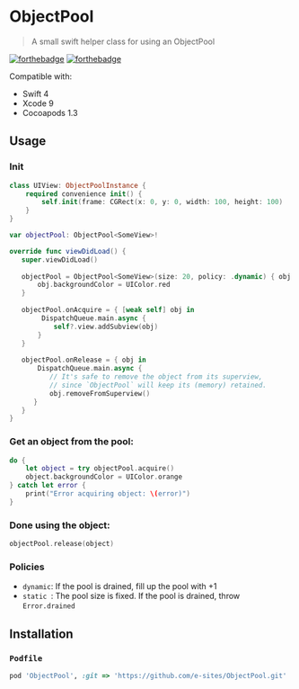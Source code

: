 # ObjectPool
> A small swift helper class for using an ObjectPool

[![forthebadge](http://forthebadge.com/images/badges/made-with-swift.svg)](http://forthebadge.com) [![forthebadge](http://forthebadge.com/images/badges/compatibility-betamax.svg)](http://forthebadge.com)

Compatible with:

- Swift 4
- Xcode 9
- Cocoapods 1.3


## Usage
### Init
```swift
class UIView: ObjectPoolInstance {
    required convenience init() {
        self.init(frame: CGRect(x: 0, y: 0, width: 100, height: 100)
    }
}

var objectPool: ObjectPool<SomeView>!

override func viewDidLoad() {
   super.viewDidLoad()
    
   objectPool = ObjectPool<SomeView>(size: 20, policy: .dynamic) { obj in
       obj.backgroundColor = UIColor.red
   }
   
   objectPool.onAcquire = { [weak self] obj in 
	    DispatchQueue.main.async {
           self?.view.addSubview(obj)
       }
   }
   
   objectPool.onRelease = { obj in 
	   DispatchQueue.main.async {
	      // It's safe to remove the object from its superview,
	      // since `ObjectPool` will keep its (memory) retained.
          obj.removeFromSuperview()
      }
   }
}
```
### Get an object from the pool:
```swift
do {
    let object = try objectPool.acquire()
    object.backgroundColor = UIColor.orange
} catch let error {
    print("Error acquiring object: \(error)")
}
```

### Done using the object:
```swift
objectPool.release(object)
```

### Policies

- `dynamic`: If the pool is drained, fill up the pool with +1
- `static `: The pool size is fixed. If the pool is drained, throw `Error.drained`

## Installation
### `Podfile`
```ruby
pod 'ObjectPool', :git => 'https://github.com/e-sites/ObjectPool.git'
```

